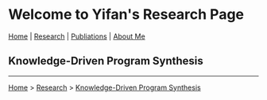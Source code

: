 # Welcome to Yifan's Research Page

[Home](/) | [Research](/research/) | [Publiations](/publications/) | [About Me](/aboutme/)

## Knowledge-Driven Program Synthesis

---

[Home](/) > [Research](/research/) > [Knowledge-Driven Program Synthesis](/research/kdps/)
